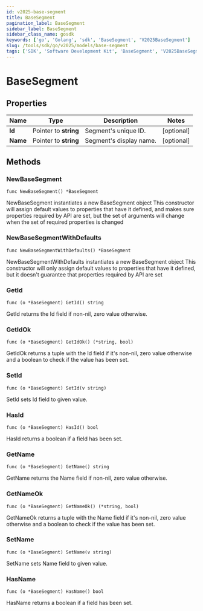 ```yaml
---
id: v2025-base-segment
title: BaseSegment
pagination_label: BaseSegment
sidebar_label: BaseSegment
sidebar_class_name: gosdk
keywords: ['go', 'Golang', 'sdk', 'BaseSegment', 'V2025BaseSegment'] 
slug: /tools/sdk/go/v2025/models/base-segment
tags: ['SDK', 'Software Development Kit', 'BaseSegment', 'V2025BaseSegment']
---
```


# BaseSegment

## Properties

Name | Type | Description | Notes
------------ | ------------- | ------------- | -------------
**Id** | Pointer to **string** | Segment's unique ID. | [optional] 
**Name** | Pointer to **string** | Segment's display name. | [optional] 

## Methods

### NewBaseSegment

`func NewBaseSegment() *BaseSegment`

NewBaseSegment instantiates a new BaseSegment object
This constructor will assign default values to properties that have it defined,
and makes sure properties required by API are set, but the set of arguments
will change when the set of required properties is changed

### NewBaseSegmentWithDefaults

`func NewBaseSegmentWithDefaults() *BaseSegment`

NewBaseSegmentWithDefaults instantiates a new BaseSegment object
This constructor will only assign default values to properties that have it defined,
but it doesn't guarantee that properties required by API are set

### GetId

`func (o *BaseSegment) GetId() string`

GetId returns the Id field if non-nil, zero value otherwise.

### GetIdOk

`func (o *BaseSegment) GetIdOk() (*string, bool)`

GetIdOk returns a tuple with the Id field if it's non-nil, zero value otherwise
and a boolean to check if the value has been set.

### SetId

`func (o *BaseSegment) SetId(v string)`

SetId sets Id field to given value.

### HasId

`func (o *BaseSegment) HasId() bool`

HasId returns a boolean if a field has been set.

### GetName

`func (o *BaseSegment) GetName() string`

GetName returns the Name field if non-nil, zero value otherwise.

### GetNameOk

`func (o *BaseSegment) GetNameOk() (*string, bool)`

GetNameOk returns a tuple with the Name field if it's non-nil, zero value otherwise
and a boolean to check if the value has been set.

### SetName

`func (o *BaseSegment) SetName(v string)`

SetName sets Name field to given value.

### HasName

`func (o *BaseSegment) HasName() bool`

HasName returns a boolean if a field has been set.


